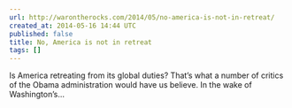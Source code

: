 ```yaml
---
url: http://warontherocks.com/2014/05/no-america-is-not-in-retreat/
created_at: 2014-05-16 14:44 UTC
published: false
title: No, America is not in retreat
tags: []
---
```


Is America retreating from its global duties? That’s what a number of critics of the Obama administration would have us believe. In the wake of Washington’s…

